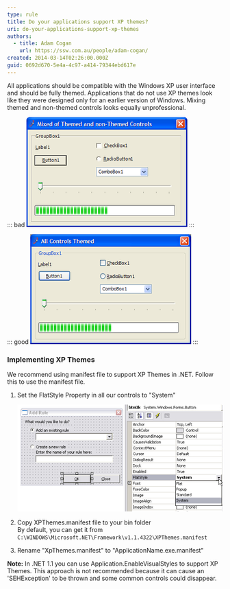```yaml
---
type: rule
title: Do your applications support XP themes?
uri: do-your-applications-support-xp-themes
authors:
  - title: Adam Cogan
    url: https://ssw.com.au/people/adam-cogan/
created: 2014-03-14T02:26:00.000Z
guid: 0692d670-5e4a-4c97-a414-79344ebd617e
---
```


All applications should be compatible with the Windows XP user interface and should be fully themed. Applications that do not use XP themes look like they were designed only for an earlier version of Windows. Mixing themed and non-themed controls looks equally unprofessional.

<!--endintro-->

::: bad
![Figure: Bad example - XP themes are not used](badxpthemes.gif)
:::

::: good
![Figure: Good example - XP themes are used](goodxpthemes.gif)
:::

### Implementing XP Themes

We recommend using manifest file to support XP Themes in .NET. Follow this to use the manifest file.

1. Set the FlatStyle Property in all our controls to "System"

   ![Figure: How to set the Button's FlatStyle Property](setbuttonflatstyle.jpg)

2. Copy XPThemes.manifest file to your bin folder   
   By default, you can get it from `C:\WINDOWS\Microsoft.NET\Framework\v1.1.4322\XPThemes.manifest`

3. Rename "XpThemes.manifest" to "ApplicationName.exe.manifest"

**Note:** In .NET 1.1 you can use Application.EnableVisualStyles to support XP Themes. This approach is not recommended because it can cause an 'SEHException' to be thrown and some common controls could disappear.
